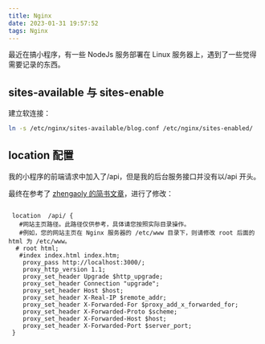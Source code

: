 ```yaml
---
title: Nginx
date: 2023-01-31 19:57:52
tags: Nginx
---
```


最近在搞小程序，有一些 NodeJs 服务部署在 Linux 服务器上，遇到了一些觉得需要记录的东西。

## sites-available 与 sites-enable

建立软连接：

```bash
ln -s /etc/nginx/sites-available/blog.conf /etc/nginx/sites-enabled/
```

## location 配置

我的小程序的前端请求中加入了/api，但是我的后台服务接口并没有以/api 开头。

最终在参考了 [zhengaoly 的简书文章](https://www.runoob.com)，进行了修改：

```nginx

 location  /api/ {
   #网站主页路径。此路径仅供参考，具体请您按照实际目录操作。
   #例如，您的网站主页在 Nginx 服务器的 /etc/www 目录下，则请修改 root 后面的 html 为 /etc/www。
  # root html;
   #index index.html index.htm;
    proxy_pass http://localhost:3000/;
    proxy_http_version 1.1;
    proxy_set_header Upgrade $http_upgrade;
    proxy_set_header Connection "upgrade";
    proxy_set_header Host $host;
    proxy_set_header X-Real-IP $remote_addr;
    proxy_set_header X-Forwarded-For $proxy_add_x_forwarded_for;
    proxy_set_header X-Forwarded-Proto $scheme;
    proxy_set_header X-Forwarded-Host $host;
    proxy_set_header X-Forwarded-Port $server_port;
 }
```
